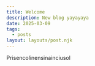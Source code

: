 ```yaml
---
title: Welcome
description: New blog yayayaya
date: 2025-03-09
tags:
  - posts
layout: layouts/post.njk
---
```

Prisencolinensinainciusol


